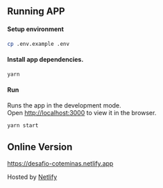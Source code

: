 ## Running APP

#### Setup environment

```bash
cp .env.example .env
```

#### Install app dependencies.

```bash
yarn
```

#### Run

Runs the app in the development mode.\
Open [http://localhost:3000](http://localhost:3000) to view it in the browser.

```bash
yarn start
```

## Online Version

https://desafio-coteminas.netlify.app

Hosted by [Netlify](https://www.netlify.com/)
